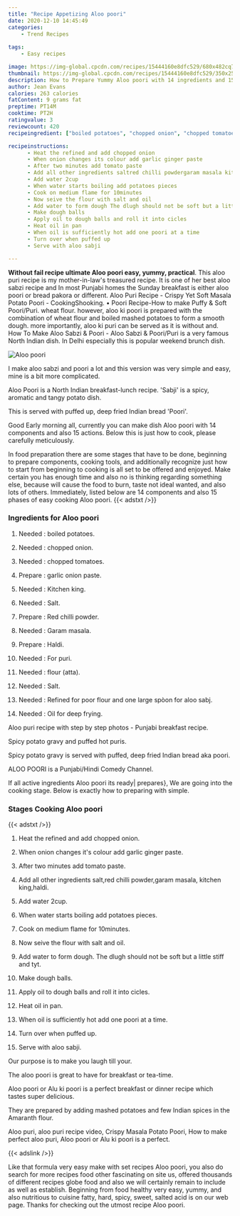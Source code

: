 ```yaml
---
title: "Recipe Appetizing Aloo poori"
date: 2020-12-10 14:45:49
categories:
    - Trend Recipes
    
tags:
    - Easy recipes

image: https://img-global.cpcdn.com/recipes/15444160e8dfc529/680x482cq70/aloo-poori-recipe-main-photo.jpg
thumbnail: https://img-global.cpcdn.com/recipes/15444160e8dfc529/350x250cq70/aloo-poori-recipe-main-photo.jpg
description: How to Prepare Yummy Aloo poori with 14 ingredients and 15 stages of easy cooking.
author: Jean Evans
calories: 263 calories
fatContent: 9 grams fat
preptime: PT14M
cooktime: PT2H
ratingvalue: 3
reviewcount: 420
recipeingredient: ["boiled potatoes", "chopped onion", "chopped tomatoes", "garlic onion paste", "Kitchen king", "Salt", "Red chilli powder", "Garam masala", "Haldi", "For puri", "flour atta", "Salt", "Refined  for poor flour and one large spon for aloo sabj", "Oil for deep frying"]

recipeinstructions: 
      - Heat the refined and add chopped onion 
      - When onion changes its colour add garlic ginger paste 
      - After two minutes add tomato paste 
      - Add all other ingredients saltred chilli powdergaram masala kitchen kinghaldi 
      - Add water 2cup 
      - When water starts boiling add potatoes pieces 
      - Cook on medium flame for 10minutes 
      - Now seive the flour with salt and oil 
      - Add water to form dough The dlugh should not be soft but a little stiff and tyt 
      - Make dough balls 
      - Apply oil to dough balls and roll it into cicles 
      - Heat oil in pan 
      - When oil is sufficiently hot add one poori at a time 
      - Turn over when puffed up 
      - Serve with aloo sabji

---
```




**Without fail recipe ultimate Aloo poori easy, yummy, practical**. This aloo puri recipe is my mother-in-law&#39;s treasured recipe. It is one of her best aloo sabzi recipe and In most Punjabi homes the Sunday breakfast is either aloo poori or bread pakora or different. Aloo Puri Recipe - Crispy Yet Soft Masala Potato Poori - CookingShooking. • Poori Recipe-How to make Puffy &amp; Soft Poori/Puri. wheat flour. however, aloo ki poori is prepared with the combination of wheat flour and boiled mashed potatoes to form a smooth dough. more importantly, aloo ki puri can be served as it is without and. How To Make Aloo Sabzi &amp; Poori - Aloo Sabzi &amp; Poori/Puri is a very famous North Indian dish. In Delhi especially this is popular weekend brunch dish.


![Aloo poori](https://img-global.cpcdn.com/recipes/15444160e8dfc529/680x482cq70/aloo-poori-recipe-main-photo.jpg "Aloo poori")



I make aloo sabzi and poori a lot and this version was very simple and easy, mine is a bit more complicated.

Aloo Poori is a North Indian breakfast-lunch recipe. &#39;Sabji&#39; is a spicy, aromatic and tangy potato dish.

This is served with puffed up, deep fried Indian bread &#39;Poori&#39;.


Good Early morning all, currently you can make dish Aloo poori with 14 components and also 15 actions. Below this is just how to cook, please carefully meticulously.

In food preparation there are some stages that have to be done, beginning to prepare components, cooking tools, and additionally recognize just how to start from beginning to cooking is all set to be offered and enjoyed. Make certain you has enough time and also no is thinking regarding something else, because will cause the food to burn, taste not ideal wanted, and also lots of others. Immediately, listed below are 14 components and also 15 phases of easy cooking Aloo poori.
{{< adstxt />}}

### Ingredients for Aloo poori


1. Needed  : boiled potatoes.

1. Needed  : chopped onion.

1. Needed  : chopped tomatoes.

1. Prepare  : garlic onion paste.

1. Needed  : Kitchen king.

1. Needed  : Salt.

1. Prepare  : Red chilli powder.

1. Needed  : Garam masala.

1. Prepare  : Haldi.

1. Needed  : For puri.

1. Needed  : flour (atta).

1. Needed  : Salt.

1. Needed  : Refined  for poor flour and one large spòon for aloo sabj.

1. Needed  : Oil for deep frying.


Aloo puri recipe with step by step photos - Punjabi breakfast recipe.

Spicy potato gravy and puffed hot puris.

Spicy potato gravy is served with puffed, deep fried Indian bread aka poori.

ALOO POORI is a Punjabi/Hindi Comedy Channel.


If all active ingredients Aloo poori its ready| prepares}, We are going into the cooking stage. Below is exactly how to preparing with simple.

### Stages Cooking Aloo poori

{{< adstxt />}}


1. Heat the refined and add chopped onion.



1. When onion changes it&#39;s colour add garlic ginger paste.



1. After two minutes add tomato paste.



1. Add all other ingredients salt,red chilli powder,garam masala, kitchen king,haldi.



1. Add water 2cup.



1. When water starts boiling add potatoes pieces.



1. Cook on medium flame for 10minutes.



1. Now seive the flour with salt and oil.



1. Add water to form dough. The dlugh should not be soft but a little stiff and tyt.



1. Make dough balls.



1. Apply oil to dough balls and roll it into cicles.



1. Heat oil in pan.



1. When oil is sufficiently hot add one poori at a time.



1. Turn over when puffed up.



1. Serve with aloo sabji.




Our purpose is to make you laugh till your.

The aloo poori is great to have for breakfast or tea-time.

Aloo poori or Alu ki poori is a perfect breakfast or dinner recipe which tastes super delicious.

They are prepared by adding mashed potatoes and few Indian spices in the Amaranth flour.

Aloo puri, aloo puri recipe video, Crispy Masala Potato Poori, How to make perfect aloo puri, Aloo poori or Alu ki poori is a perfect.


{{< adslink />}}

Like that formula very easy make with set recipes Aloo poori, you also do search for more recipes food other fascinating on site us, offered thousands of different recipes globe food and also we will certainly remain to include as well as establish. Beginning from food healthy very easy, yummy, and also nutritious to cuisine fatty, hard, spicy, sweet, salted acid is on our web page. Thanks for checking out the utmost recipe Aloo poori.
